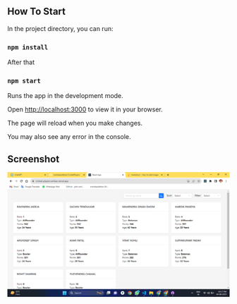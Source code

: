 ## How To Start

In the project directory, you can run:

### `npm install`

After that
### `npm start`

Runs the app in the development mode.

Open [http://localhost:3000](http://localhost:3000) to view it in your browser.

The page will reload when you make changes.

You may also see any error in the console.

## Screenshot

![screenshot](screenshot.png)
